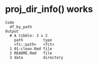 # proj_dir_info() works

    Code
      df_by_path
    Output
      # A tibble: 3 x 2
        path         type     
        <fs::path>   <fct>    
      1 01-clean.Rmd file     
      2 README.Rmd   file     
      3 data         directory

